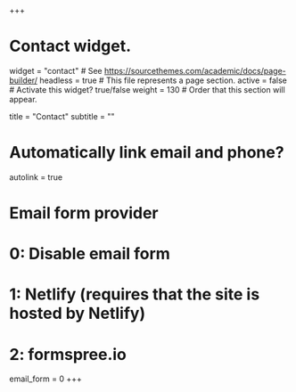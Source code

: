 +++
# Contact widget.
widget = "contact"  # See https://sourcethemes.com/academic/docs/page-builder/
headless = true  # This file represents a page section.
active = false  # Activate this widget? true/false
weight = 130  # Order that this section will appear.

title = "Contact"
subtitle = ""

# Automatically link email and phone?
autolink = true

# Email form provider
#   0: Disable email form
#   1: Netlify (requires that the site is hosted by Netlify)
#   2: formspree.io
email_form = 0
+++

<a href=""  title="Visit tracker"><img src="//clustrmaps.com/map_v2.png?cl=ffffff&w=200&t=n&d=f7zVXIiQYK-fN9Vi-m6-dLo8-X8kRl960qj1zTF5Zns" style="display:none;" /></a>

<script count="99" zIndex="-2" src="//cdn.bootcss.com/canvas-nest.js/1.0.1/canvas-nest.min.js"></script>

